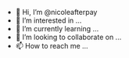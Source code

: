 - 👋 Hi, I’m @nicoleafterpay
- 👀 I’m interested in ...
- 🌱 I’m currently learning ...
- 💞️ I’m looking to collaborate on ...
- 📫 How to reach me ...

<!---
nicoleafterpay/nicoleafterpay is a ✨ special ✨ repository because its `README.md` (this file) appears on your GitHub profile.
You can click the Preview link to take a look at your changes.
--->
